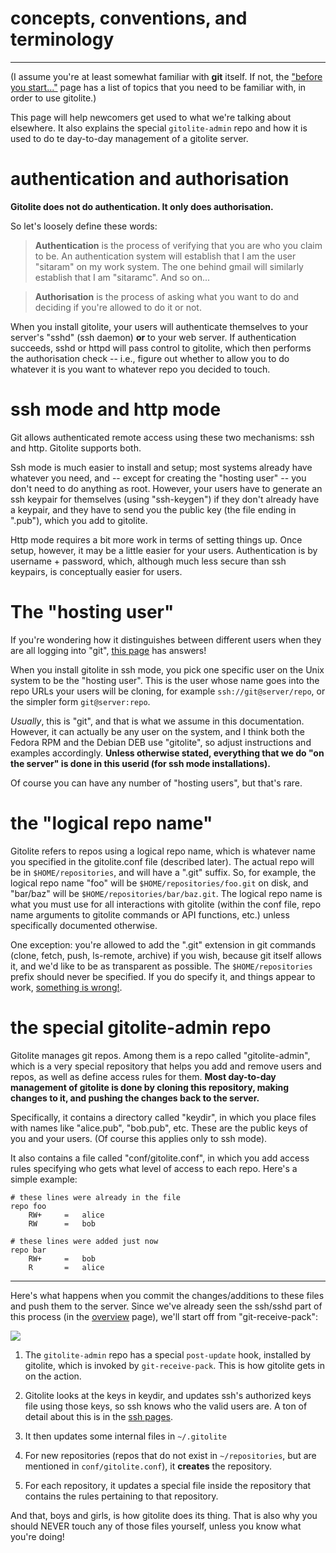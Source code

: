 # concepts, conventions, and terminology

----

<span class="box-r">(I assume you're at least somewhat familiar with **git**
itself.  If not, the ["before you start..."][req] page has a list of topics
that you need to be familiar with, in order to use gitolite.)</span>

[req]: install/#before-you-start-pre-requisites

This page will help newcomers get used to what we're talking about elsewhere.
It also explains the special `gitolite-admin` repo and how it is used to do te
day-to-day management of a gitolite server.

# authentication and authorisation

<span class="red">**Gitolite does not do authentication.  It only does
authorisation.**</span>

So let's loosely define these words:

>   **Authentication** is the process of verifying that you are who you claim
>   to be.  An authentication system will establish that I am the user
>   "sitaram" on my work system.  The one behind gmail will similarly
>   establish that I am "sitaramc".  And so on...

>   **Authorisation** is the process of asking what you want to do and
>   deciding if you're allowed to do it or not.

When you install gitolite, your users will authenticate themselves to your
server's "sshd" (ssh daemon) **or** to your web server.  If authentication
succeeds, sshd or httpd will pass control to gitolite, which then performs the
authorisation check -- i.e., figure out whether to allow you to do whatever it
is you want to whatever repo you decided to touch.

# ssh mode and http mode

Git allows authenticated remote access using these two mechanisms: ssh and
http.  Gitolite supports both.

Ssh mode is much easier to install and setup; most systems already have
whatever you need, and -- except for creating the "hosting user" -- you don't
need to do anything as root.  However, your users have to generate an ssh
keypair for themselves (using "ssh-keygen") if they don't already have a
keypair, and they have to send you the public key (the file ending in ".pub"),
which you add to gitolite.

Http mode requires a bit more work in terms of setting things up.  Once setup,
however, it may be a little easier for your users.  Authentication is by
username + password, which, although much less secure than ssh keypairs, is
conceptually easier for users.

# The "hosting user"

<span class="box-r">If you're wondering how it distinguishes between different
users when they are all logging into "git", [this page](glssh) has answers!</span>

When you install gitolite in ssh mode, you pick one specific user on the Unix
system to be the "hosting user".  This is the user whose name goes into the
repo URLs your users will be cloning, for example `ssh://git@server/repo`, or
the simpler form `git@server:repo`.

*Usually*, this is "git", and that is what we assume in this documentation.
However, it can actually be any user on the system, and I think both the
Fedora RPM and the Debian DEB use "gitolite", so adjust instructions and
examples accordingly.  **Unless otherwise stated, everything that we do "on
the server" is done in this userid (for ssh mode installations).**

Of course you can have any number of "hosting users", but that's rare.

# the "logical repo name"

Gitolite refers to repos using a logical repo name, which is whatever name you
specified in the gitolite.conf file (described later).  The actual repo will
be in `$HOME/repositories`, and will have a ".git" suffix.  So, for example,
the logical repo name "foo" will be `$HOME/repositories/foo.git` on disk, and
"bar/baz" will be `$HOME/repositories/bar/baz.git`.  The logical repo name is
what you must use for all interactions with gitolite (within the conf file,
repo name arguments to gitolite commands or API functions, etc.) unless
specifically documented otherwise.

One exception: you're allowed to add the ".git" extension in git commands
(clone, fetch, push, ls-remote, archive) if you wish, because git itself
allows it, and we'd like to be as transparent as possible.  The
`$HOME/repositories` prefix should never be specified.  If you do specify it,
and things appear to work, [something is wrong!][ybpfail].

[ybpfail]: sts/#appendix-5-why-bypassing-gitolite-causes-a-problem

# the special gitolite-admin repo

Gitolite manages git repos.  Among them is a repo called "gitolite-admin",
which is a very special repository that helps you add and remove users and
repos, as well as define access rules for them. **Most day-to-day management
of gitolite is done by cloning this repository, making changes to it, and
pushing the changes back to the server.**

Specifically, it contains a directory called "keydir", in which you place
files with names like "alice.pub", "bob.pub", etc.  These are the public keys
of you and your users.  (Of course this applies only to ssh mode).

It also contains a file called "conf/gitolite.conf", in which you add access
rules specifying who gets what level of access to each repo.  Here's a simple
example:

```gitolite
# these lines were already in the file
repo foo
    RW+     =   alice
    RW      =   bob

# these lines were added just now
repo bar
    RW+     =   bob
    R       =   alice
```

----

Here's what happens when you commit the changes/additions to these files and
push them to the server.  Since we've already seen the ssh/sshd part of this
process (in the [overview](overview.mkd) page), we'll start off from
"git-receive-pack":

![](ct02.png)

1.  The `gitolite-admin` repo has a special `post-update` hook, installed by
    gitolite, which is invoked by `git-receive-pack`.  This is how gitolite gets
    in on the action.

2.  Gitolite looks at the keys in keydir, and updates ssh's authorized keys
    file using those keys, so ssh knows who the valid users are.  A ton of
    detail about this is in the [ssh pages](ssh).

3.  It then updates some internal files in `~/.gitolite`

4.  For new repositories (repos that do not exist in `~/repositories`, but are
    mentioned in `conf/gitolite.conf`), it **creates** the repository.

5.  For each repository, it updates a special file inside the repository that
    contains the rules pertaining to that repository.

And that, boys and girls, is how gitolite does its thing.  That is also why
you should NEVER touch any of those files yourself, unless you know what
you're doing!

